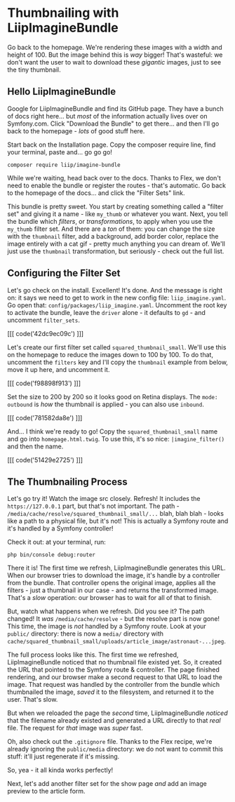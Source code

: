 # Thumbnailing with LiipImagineBundle

Go back to the homepage. We're rendering these images with a width and height
of 100. But the image behind this is *way* bigger! That's wasteful: we don't want
the user to wait to download these *gigantic* images, just to see the tiny thumbnail.

## Hello LiipImagineBundle

Google for LiipImagineBundle and find its GitHub page. They have a bunch of docs
right here... but *most* of the information actually lives over on Symfony.com.
Click "Download the Bundle" to get there... and then I'll go back to the homepage -
*lots* of good stuff here.

Start back on the Installation page. Copy the composer require line, find your
terminal, paste and... go go go!

```terminal-silent
composer require liip/imagine-bundle
```

While we're waiting, head back over to the docs. Thanks to Flex, we don't need
to enable the bundle or register the routes - that's automatic. Go back to the
homepage of the docs... and click the "Filter Sets" link.

This bundle is pretty sweet. You start by creating something called a "filter set"
and giving it a name - like `my_thumb` or whatever you want. Next, you tell the
bundle which *filters*, or *transformations*, to apply when you use the `my_thumb`
filter set. And there are a *ton* of them: you can change the size with the `thumbnail`
filter, add a background, add border color, replace the image entirely with a cat
gif - pretty much anything you can dream of. We'll just use the `thumbnail` transformation,
but seriously - check out the full list.

## Configuring the Filter Set

Let's go check on the install. Excellent! It's done. And the message is right on:
it says we need to get to work in the new config file: `liip_imagine.yaml`.
Go open that: `config/packages/liip_imagine.yaml`. Uncomment the root key to activate
the bundle, leave the `driver` alone - it defaults to `gd` - and uncomment
`filter_sets`. 

[[[ code('42dc9ec09c') ]]]

Let's create our first filter set called `squared_thumbnail_small`. We'll use this 
on the homepage to reduce the images down to 100 by 100. To do that, uncomment 
the `filters` key and I'll copy the `thumbnail` example from below, move
it up here, and uncomment it.

[[[ code('f98898f913') ]]]

Set the size to 200 by 200 so it looks good on Retina displays. The `mode: outbound`
is *how* the thumbnail is applied - you can also use `inbound`. 

[[[ code('781582da8e') ]]]

And... I think we're ready to go! Copy the `squared_thumbnail_small` name and go into
`homepage.html.twig`. To use this, it's so nice: `|imagine_filter()` and then the
name.

[[[ code('51429e2725') ]]]

## The Thumbnailing Process

Let's go try it! Watch the image src closely. Refresh! It includes the
`https://127.0.0.1` part, but that's not important. The path -
`/media/cache/resolve/squared_thumbnail_small/...` blah, blah blah - looks
like a path to a physical file, but it's not! This is actually a Symfony route and
it's handled by a Symfony controller!

Check it out: at your terminal, run:

```terminal
php bin/console debug:router
```

There it is! The first time we refresh, LiipImagineBundle generates this URL.
When our browser tries to download the image, it's handle by a controller from
the bundle. That controller opens the original image, applies all the filters -
just a thumbnail in our case - and returns the transformed image. That's a *slow*
operation: our browser has to wait for all of that to finish.

But, watch what happens when we refresh. Did you see it? The path changed! It
*was* `/media/cache/resolve` - but the resolve part is now gone! This time, the
image is *not* handled by a Symfony route. Look at your `public/` directory: there
is now a `media/` directory with
`cache/squared_thumbnail_small/uploads/article_image/astronaut-...jpeg`.

The full process looks like this. The first time we refreshed, LiipImagineBundle
noticed that no thumbnail file existed yet. So, it created the URL that pointed
to the Symfony route & controller. The page finished rendering, and our browser
make a second request to that URL to load the image. That request was handled by
the controller from the bundle which thumbnailed the image, *saved* it to the filesystem,
and returned it to the user. That's slow.

But when we reloaded the page the *second* time, LiipImagineBundle *noticed* that
the filename already existed and generated a URL directly to that *real* file.
The request for *that* image was *super* fast.

Oh, also check out the `.gitignore` file. Thanks to the Flex recipe, we're already
ignoring the `public/media` directory: we do not want to commit this stuff: it'll
just regenerate if it's missing.

So, yea - it all kinda works perfectly!

Next, let's add another filter set for the show page *and* add an image preview
to the article form.
